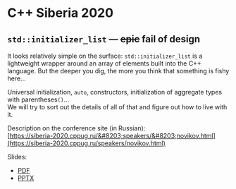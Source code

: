 # C++ Siberia 2020

## ``std::initializer_list`` &mdash; ~~epic~~ fail of design

It looks relatively simple on the surface:
`std::initializer_list` is a lightweight wrapper around an array of elements built into the C++ language.
But the deeper you dig, the more you think that something is fishy here...

Universal initialization, `auto`, constructors, initialization of aggregate types with parentheses`()`...  
We will try to sort out the details of all of that and figure out how to live with it.

Description on the conference site (in Russian):  
[https://siberia-2020.cppug.ru/&#8203;speakers/&#8203;novikov.html](https://siberia-2020.cppug.ru/speakers/novikov.html)

Slides:
* [PDF](initializer_list%20-%20(epic)%20fail%20of%20design.pdf)
* [PPTX](initializer_list%20-%20(epic)%20fail%20of%20design.pptx)
